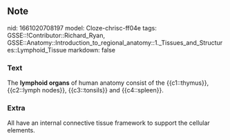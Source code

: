 ## Note
nid: 1661020708197
model: Cloze-chrisc-ff04e
tags: GSSE::!Contributor::Richard_Ryan, GSSE::Anatomy::Introduction_to_regional_anatomy::1._Tissues_and_Structures::Lymphoid_Tissue
markdown: false

### Text
<div class="toggle">
  The <strong>lymphoid organs</strong> of human anatomy consist of
  the {{c1::thymus}}, {{c2::lymph nodes}}, {{c3::tonsils}} and
  {{c4::spleen}}.
</div>

### Extra
<p id="fefe1ec4-c162-4b9c-ba77-003e205df997" class="">All have an
internal connective tissue framework to support the cellular
elements.
